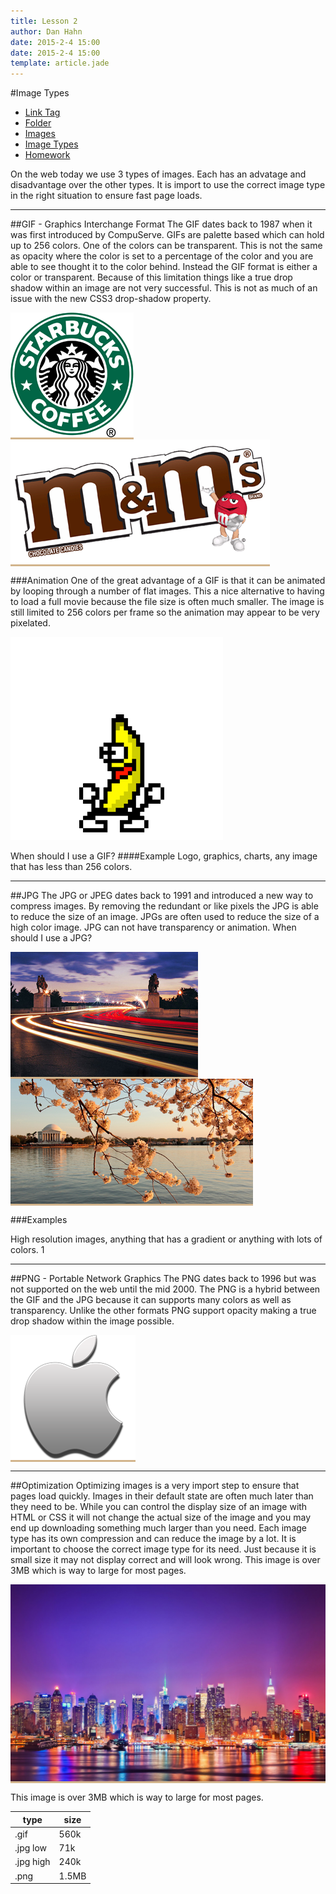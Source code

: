 ```yaml
---
title: Lesson 2
author: Dan Hahn
date: 2015-2-4 15:00
date: 2015-2-4 15:00
template: article.jade
---
```


#Image Types

* [Link Tag]()
* [Folder](folders.html)
* [Images](images.html)
* [Image Types](image-types.html)
* [Homework](homework.html)

On the web today we use 3 types of images. Each has an advatage and disadvantage over the other types. It is import to use the correct image type in the right situation to ensure fast page loads.

---

##GIF - Graphics Interchange Format
The GIF dates back to 1987 when it was first introduced by CompuServe. GIFs are palette based which can hold up to 256 colors. One of the colors can be transparent. This is not the same as opacity where the color is set to a percentage of the color and you are able to see thought it to the color behind. Instead the GIF format is either a color or transparent. Because of this limitation things like a true drop shadow within an image are not very successful. This is not as much of an issue with the new CSS3 drop-shadow property.

<span class="example">![](images/starbucks.gif)</span>
<span class="example">![](images/mms.gif)</span>

###Animation
One of the great advantage of a GIF is that it can be animated by looping through a number of flat images. This a nice alternative to having to load a full movie because the file size is often much smaller. The image is still limited to 256 colors per frame so the animation may appear to be very pixelated.

![](images/pbj.gif)

When should I use a GIF?
####Example
Logo, graphics, charts, any image that has less than 256 colors.

---

##JPG
The JPG or JPEG dates back to 1991 and introduced a new way to compress images. By removing the redundant or like pixels the JPG is able to reduce the size of an image. JPGs are often used to reduce the size of a high color image. JPG can not have transparency or animation.
When should I use a JPG?

<span class="example">![](images/washington-dc1.jpg)</span>
<span class="example">![](images/washington-dc2.jpg)</span>

###Examples

High resolution images, anything that has a gradient or anything with lots of colors. 1

---

##PNG - Portable Network Graphics
The PNG dates back to 1996 but was not supported on the web until the mid 2000. The PNG is a hybrid between the GIF and the JPG because it can supports many colors as well as transparency. Unlike the other formats PNG support opacity making a true drop shadow within the image possible.

<span class="example">![](images/apple.png)</span>

---

##Optimization
Optimizing images is a very import step to ensure that pages load quickly. Images in their default state are often much later than they need to be. While you can control the display size of an image with HTML or CSS it will not change the actual size of the image and you may end up downloading something much larger than you need.
Each image type has its own compression and can reduce the image by a lot. It is important to choose the correct image type for its need. Just because it is small size it may not display correct and will look wrong.
This image is over 3MB which is way to large for most pages.

<span class="example">![](images/nyc.jpg)</span>

This image is over 3MB which is way to large for most pages.

type|size
---|---
.gif|560k
.jpg low|71k
.jpg high|240k
.png|1.5MB

<style>

.example {
	background-color: tan;
	display: inline-block;
}

.example img {
	max-width: 100%;
}
</style>